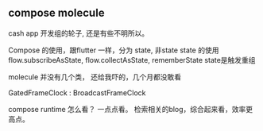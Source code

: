 
## compose molecule

cash app 开发组的轮子, 还是有些不明所以。
 
Compose 的使用，跟flutter 一样，分为 state, 非state
state 的使用 flow.subscribeAsState, flow.collectAsState, rememberState
state是触发重组

molecule 并没有几个类， 还给我吓的，几个月都没敢看

GatedFrameClock : BroadcastFrameClock

compose runtime 怎么看？ 一点点看。
检索相关的blog，综合起来看，效率更高点。

